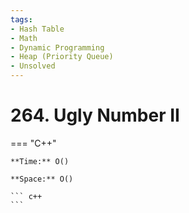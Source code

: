 ```yaml
---
tags:
- Hash Table
- Math
- Dynamic Programming
- Heap (Priority Queue)
- Unsolved
---
```



# 264. Ugly Number II

=== "C++"

    **Time:** O()

    **Space:** O()

    ``` c++
    ```